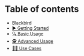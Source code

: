 # Table of contents

* [Blackbird](README.md)
* [▶️ Getting Started](<../README (1).md>)
* [🔍 Basic Usage](../basic-usage.md)
* [🕵️ Advanced Usage](../advanced-usage.md)
* [👷‍♀️ Use Cases](../use-cases.md)

